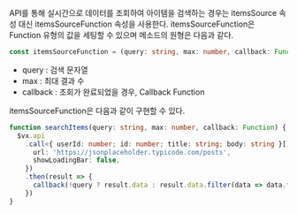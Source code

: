 API를 통해 실시간으로 데이터를 조회하여 아이템을 검색하는 경우는 itemsSource 속성 대신 itemsSourceFunction 속성을 사용한다.
itemsSourceFunction은 Function 유형의 값을 세팅할 수 있으며 메소드의 원형은 다음과 같다.
```typescript
const itemsSourceFunction = (query: string, max: number, callback: Function => void
```
- query : 검색 문자열
- max : 최대 결과 수
- callback : 조회가 완료되었을 경우, Callback Function

itemsSourceFunction은 다음과 같이 구현할 수 있다.
```typescript
function searchItems(query: string, max: number, callback: Function) {
  $vx.api
    .call<{ userId: number; id: number; title: string; body: string }[]>({
      url: 'https://jsonplaceholder.typicode.com/posts',
      showLoadingBar: false,
    })
    .then(result => {
      callback(!query ? result.data : result.data.filter(data => data.title.includes(query)).slice(0, max))
    })
}
```

